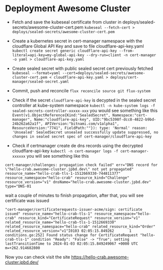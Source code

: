 # Deployment Awesome Cluster

* Fetch and save the kubeseal certificate from cluster in deploys/sealed-secrets/awesome-cluster-cert.pem
 `kubeseal --fetch-cert > deploys/sealed-secrets/awesome-cluster-cert.pem`

* Create a kubernetes secret in cert-manager namespace with the cloudflare Global API Key and save to file cloudflare-api-key.yaml
`kubectl create secret generic cloudflare-api-key --from-literal=api-key=my-global-api-key --dry-run=client -n cert-manager -o yaml > cloudflare-api-key.yaml`

* Create sealed secret with public sealed secret cert previously fetched
`kubeseal --format=yaml --cert=deploys/sealed-secrets/awesome-cluster-cert.pem < cloudflare-api-key.yaml > deploys/cert-manager/sealed-secret.yaml`

* Commit, push and reconcile
    `flux reconcile source git flux-system`

* Check if the secret `cloudflare-api-key` is decypted in the sealed secret controller at kube-system namespace
`kubectl -n kube-system logs -f sealed-secrets-controller-xxxxx-xxx`
you would see something like this
```Event(v1.ObjectReference{Kind:"SealedSecret", Namespace:"cert-manager", Name:"cloudflare-api-key", UID:"9bc5398f-dcc8-4822-b9bd-24b262a62a1f", APIVersion:"bitnami.com/v1alpha1", ResourceVersion:"7741", FieldPath:""}): type: 'Normal' reason: 'Unsealed' SealedSecret unsealed successfully update suppressed, no changes in sealed secret spec of cert-manager/cloudflare-api-key```

* Check if certmanager create de dns records using the decrypted cloudflare-api-key
`kubectl -n cert-manager logs -f cert-manager-xxxxxx`
you will see something like this

```cert-manager/challenges: propagation check failed" err="DNS record for \"hello-crab.awesome-cluster.jpbd.dev\" not yet propagated" resource_name="hello-crab-tls-1-1512669330-744811377" resource_namespace="hello-crab" resource_kind="Challenge" resource_version="v1" dnsName="hello-crab.awesome-cluster.jpbd.dev" type="DNS-01``` 

wait a couple of minutes to finish propagation, after that, you will see certificate was issued

```"cert-manager/certificaterequests-issuer-acme/sign: certificate issued" resource_name="hello-crab-tls-1" resource_namespace="hello-crab" resource_kind="CertificateRequest" resource_version="v1" related_resource_name="hello-crab-tls-1-1512669330" related_resource_namespace="hello-crab" related_resource_kind="Order" related_resource_version="v1"I0103 02:05:15.849262       1 conditions.go:252] Found status change for CertificateRequest "hello-crab-tls-1" condition "Ready": "False" -> "True"; setting lastTransitionTime to 2024-01-03 02:05:15.849249067 +0000 UTC m=+262.914682800```

Now you can check visit the site https://hello-crab.awesome-cluster.jpbd.dev/